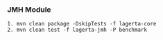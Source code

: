 ### JMH Module

    1. mvn clean package -DskipTests -f lagerta-core
    2. mvn clean test -f lagerta-jmh -P benchmark